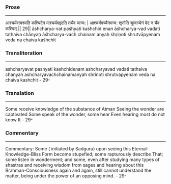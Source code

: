 ### Prose 
 --- 
आश्चर्यवत्पश्यति कश्चिदेन
माश्चर्यवद्वदति तथैव चान्य: |
आश्चर्यवच्चैनमन्य: शृ्णोति
श्रुत्वाप्येनं वेद न चैव कश्चित् || 29||
āśhcharya-vat paśhyati kaśhchid enan
āśhcharya-vad vadati tathaiva chānyaḥ
āśhcharya-vach chainam anyaḥ śhṛiṇoti
śhrutvāpyenaṁ veda na chaiva kaśhchit

### Transliteration 
 --- 
ashcharyavat pashyati kashchidenam ashcharyavad vadati tathaiva chanyah ashcharyavachchainamanyah shrinoti shrutvapyenam veda na chaiva kashchit - 29-

### Translation 
 --- 
Some receive knowledge of the substance of Atman Seeing the wonder are captivated Some speak of the wonder, some hear Even hearing most do not know It - 29-

### Commentary 
 --- 
Commentary: Some ( initiated by Sadguru) upon seeing this Eternal-Knowledge-Bliss Form become stupefied; some rapturously describe That; some listen in wonderment; and some, even after studying many types of shastras and receiving wisdom from sages and hearing about this Brahman-Consciousness again and again, still cannot understand the matter, being under the power of an opposing mind. - 29-